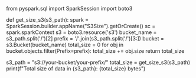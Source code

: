 
from pyspark.sql import SparkSession
import boto3

def get_size_s3(s3_path):
    spark = SparkSession.builder.appName("S3Size").getOrCreate()
    sc = spark.sparkContext
    s3 = boto3.resource('s3')
    bucket_name = s3_path.split('/')[2]
    prefix = '/'.join(s3_path.split('/')[3:])
    bucket = s3.Bucket(bucket_name)
    total_size = 0
    for obj in bucket.objects.filter(Prefix=prefix):
        total_size += obj.size
    return total_size

s3_path = "s3://your-bucket/your-prefix/"
total_size = get_size_s3(s3_path)
print(f"Total size of data in {s3_path}: {total_size} bytes")
